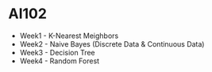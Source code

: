 # AI102

- Week1 - K-Nearest Meighbors
- Week2 - Naive Bayes (Discrete Data & Continuous Data)
- Week3 - Decision Tree
- Week4 - Random Forest
